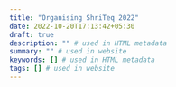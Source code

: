 ```yaml
---
title: "Organising ShriTeq 2022"
date: 2022-10-20T17:13:42+05:30
draft: true
description: "" # used in HTML metadata
summary: "" # used in website
keywords: [] # used in HTML metadata
tags: [] # used in website
---
```



